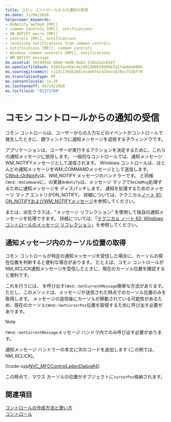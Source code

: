 ```yaml
---
title: コモン コントロールからの通知の受信
ms.date: 11/04/2016
helpviewer_keywords:
- OnNotify method [MFC]
- common controls [MFC], notifications
- ON_NOTIFY macro [MFC]
- controls [MFC], notifications
- receiving notifications from common controls
- notifications [MFC], common controls
- Windows common controls [MFC], notifications
- WM_NOTIFY message
ms.assetid: 50194592-d60d-44d0-8ab3-338a2a2c63e7
ms.openlocfilehash: 9205facb5ec4e2491308020d9667a27ab8deb96b
ms.sourcegitcommit: c123cc76bb2b6c5cde6f4c425ece420ac733bf70
ms.translationtype: MT
ms.contentlocale: ja-JP
ms.lasthandoff: 04/14/2020
ms.locfileid: "81371780"
---
```

# <a name="receiving-notification-from-common-controls"></a>コモン コントロールからの通知の受信

コモン コントロールは、ユーザーからの入力などのイベントがコントロールで発生したときに、親ウィンドウに通知メッセージを送信する子ウィンドウです。

アプリケーションは、ユーザーが実行するアクションを決定するために、これらの通知メッセージに依存します。 一般的なコントロールでは、通知メッセージWM_NOTIFYメッセージとして送信されます。 Windows コントロールは、ほとんどの通知メッセージをWM_COMMANDメッセージとして送信します。 [CWnd::OnNotify](../mfc/reference/cwnd-class.md#onnotify)は、WM_NOTIFY メッセージのハンドラーです。 と同様`CWnd::OnCommand`に、の実装`OnNotify`は、メッセージ マップで`OnCmdMsg`処理するために通知メッセージを ディスパッチします。 通知を処理するためのメッセージ マップ エントリがON_NOTIFY。 詳細については、テクニカル[ノート 61: ON_NOTIFYおよびWM_NOTIFYメッセージ](../mfc/tn061-on-notify-and-wm-notify-messages.md)を参照してください。

または、派生クラスは、"メッセージ リフレクション" を使用して独自の通知メッセージを処理できます。 詳細については、「[テクニカル ノート 62: Windows コントロールのメッセージ リフレクション](../mfc/tn062-message-reflection-for-windows-controls.md)」を参照してください。

## <a name="retrieving-the-cursor-position-in-a-notification-message"></a>通知メッセージ内のカーソル位置の取得

コモン コントロールが特定の通知メッセージを受信した場合に、カーソルの現在位置を判断すると便利な場合があります。 たとえば、コモン コントロールがNM_RCLICK通知メッセージを受信したときに、現在のカーソル位置を確認すると便利です。

これを行うには、 を呼び出す`CWnd::GetCurrentMessage`簡単な方法があります。 ただし、このメソッドは、メッセージが送信された時点でのカーソル位置のみを取得します。 メッセージの送信後にカーソルが移動されている可能性があるため、現在のカーソル`CWnd::GetCursorPos`位置を取得するために呼び出す必要があります。

> [!NOTE]
> `CWnd::GetCurrentMessage`メッセージ ハンドラ内でのみ呼び出す必要があります。

通知メッセージ ハンドラーの本文に次のコードを追加します (この例では、NM_RCLICK)。

[!code-cpp[NVC_MFCControlLadenDialog#4](../mfc/codesnippet/cpp/receiving-notification-from-common-controls_1.cpp)]

この時点で、マウス カーソルの位置がオブジェクトに`cursorPos`格納されます。

## <a name="see-also"></a>関連項目

[コントロールの作成方法と使い方](../mfc/making-and-using-controls.md)<br/>
[コントロール](../mfc/controls-mfc.md)
